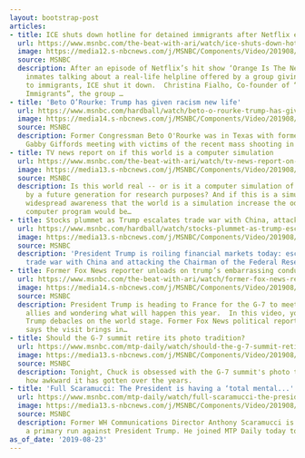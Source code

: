 ```yaml
---
layout: bootstrap-post
articles:
- title: ICE shuts down hotline for detained immigrants after Netflix episode
  url: https://www.msnbc.com/the-beat-with-ari/watch/ice-shuts-down-hotline-for-detained-immigrants-after-netflix-episode-67304517901
  image: https://media12.s-nbcnews.com/j/MSNBC/Components/Video/201908/n_ari_hotlinee_190823_1920x1080.nbcnews-fp-1200-630.jpg
  source: MSNBC
  description: After an episode of Netflix’s hit show ‘Orange Is The New Black” featuring
    inmates talking about a real-life helpline offered by a group giving legal advice
    to immigrants, ICE shut it down.  Christina Fialho, Co-founder of “Freedom for
    Immigrants”, the group …
- title: 'Beto O’Rourke: Trump has given racism new life'
  url: https://www.msnbc.com/hardball/watch/beto-o-rourke-trump-has-given-racism-new-life-67305029579
  image: https://media14.s-nbcnews.com/j/MSNBC/Components/Video/201908/n_hardball_beto_190823_1920x1080.nbcnews-fp-1200-630.jpg
  source: MSNBC
  description: Former Congressman Beto O'Rourke was in Texas with former Congresswoman
    Gabby Giffords meeting with victims of the recent mass shooting in El Paso.
- title: TV news report on if this world is a computer simulation
  url: https://www.msnbc.com/the-beat-with-ari/watch/tv-news-report-on-if-this-world-is-a-computer-simulation-67304517580
  image: https://media13.s-nbcnews.com/j/MSNBC/Components/Video/201908/n_ari_fallback_190823_1920x1080.nbcnews-fp-1200-630.jpg
  source: MSNBC
  description: Is this world real -- or is it a computer simulation of the world created
    by a future generation for research purposes? And if this is a simulation, would
    widespread awareness that the world is a simulation increase the odds that the
    computer program would be…
- title: Stocks plummet as Trump escalates trade war with China, attacks Fed Chair
  url: https://www.msnbc.com/hardball/watch/stocks-plummet-as-trump-escalates-trade-war-with-china-attacks-fed-chair-67302469510
  image: https://media13.s-nbcnews.com/j/MSNBC/Components/Video/201908/n_hardball_rhodes_190823_1920x1080.nbcnews-fp-1200-630.jpg
  source: MSNBC
  description: 'President Trump is roiling financial markets today: escalating his
    trade war with China and attacking the Chairman of the Federal Reserve.'
- title: Former Fox News reporter unloads on trump’s embarrassing conduct
  url: https://www.msnbc.com/the-beat-with-ari/watch/former-fox-news-reporter-unloads-on-trump-s-embarrassing-conduct-67299909519
  image: https://media14.s-nbcnews.com/j/MSNBC/Components/Video/201908/n_ari_g7_190823_1920x1080.nbcnews-fp-1200-630.jpg
  source: MSNBC
  description: President Trump is heading to France for the G-7 to meet with national
    allies and wondering what will happen this year.  In this video, you’ll see past
    Trump debacles on the world stage. Former Fox News political reporter Carl Cameron
    says the visit brings in…
- title: Should the G-7 summit retire its photo tradition?
  url: https://www.msnbc.com/mtp-daily/watch/should-the-g-7-summit-retire-its-photo-tradition-67294789828
  image: https://media13.s-nbcnews.com/j/MSNBC/Components/Video/201908/n_mtpd_clip_obsessedg7_190823_1920x1080.nbcnews-fp-1200-630.jpg
  source: MSNBC
  description: Tonight, Chuck is obsessed with the G-7 summit's photo tradition and
    how awkward it has gotten over the years.
- title: 'Full Scaramucci: The President is having a ‘total mental...'
  url: https://www.msnbc.com/mtp-daily/watch/full-scaramucci-the-president-is-having-a-total-mental-breakdown-67293765744
  image: https://media13.s-nbcnews.com/j/MSNBC/Components/Video/201908/n_mtpd_full_scaramucci_190823_1920x1080.nbcnews-fp-1200-630.jpg
  source: MSNBC
  description: Former WH Communications Director Anthony Scaramucci is considering
    a primary run against President Trump. He joined MTP Daily today to discuss why.
as_of_date: '2019-08-23'
---
```


